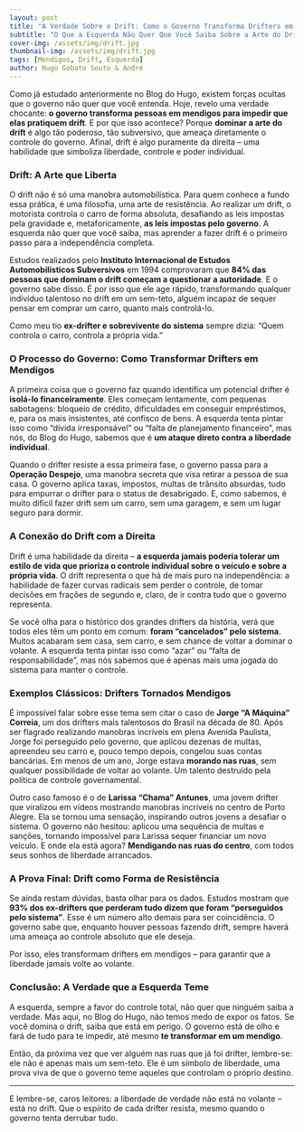 ```yaml
---
layout: post
title: "A Verdade Sobre o Drift: Como o Governo Transforma Drifters em Mendigos para Manter o Poder"
subtitle: "O Que a Esquerda Não Quer Que Você Saiba Sobre a Arte do Drift"
cover-img: /assets/img/drift.jpg
thumbnail-img: /assets/img/drift.jpg
tags: [Mendigos, Drift, Esquerda]
author: Hugo Gobato Souto & André
---
```

Como já estudado anteriormente no Blog do Hugo, existem forças ocultas que o governo não quer que você entenda. Hoje, revelo uma verdade chocante: **o governo transforma pessoas em mendigos para impedir que elas pratiquem drift**. E por que isso acontece? Porque **dominar a arte do drift** é algo tão poderoso, tão subversivo, que ameaça diretamente o controle do governo. Afinal, drift é algo puramente da direita – uma habilidade que simboliza liberdade, controle e poder individual.

### Drift: A Arte que Liberta
O drift não é só uma manobra automobilística. Para quem conhece a fundo essa prática, é uma filosofia, uma arte de resistência. Ao realizar um drift, o motorista controla o carro de forma absoluta, desafiando as leis impostas pela gravidade e, metaforicamente, **as leis impostas pelo governo**. A esquerda não quer que você saiba, mas aprender a fazer drift é o primeiro passo para a independência completa.

Estudos realizados pelo **Instituto Internacional de Estudos Automobilísticos Subversivos** em 1994 comprovaram que **84% das pessoas que dominam o drift começam a questionar a autoridade**. E o governo sabe disso. É por isso que ele age rápido, transformando qualquer indivíduo talentoso no drift em um sem-teto, alguém incapaz de sequer pensar em comprar um carro, quanto mais controlá-lo.

Como meu tio **ex-drifter e sobrevivente do sistema** sempre dizia: “Quem controla o carro, controla a própria vida.”

### O Processo do Governo: Como Transformar Drifters em Mendigos
A primeira coisa que o governo faz quando identifica um potencial drifter é **isolá-lo financeiramente**. Eles começam lentamente, com pequenas sabotagens: bloqueio de crédito, dificuldades em conseguir empréstimos, e, para os mais insistentes, até confisco de bens. A esquerda tenta pintar isso como “dívida irresponsável” ou “falta de planejamento financeiro”, mas nós, do Blog do Hugo, sabemos que é **um ataque direto contra a liberdade individual**.

Quando o drifter resiste a essa primeira fase, o governo passa para a **Operação Despejo**, uma manobra secreta que visa retirar a pessoa de sua casa. O governo aplica taxas, impostos, multas de trânsito absurdas, tudo para empurrar o drifter para o status de desabrigado. E, como sabemos, é muito difícil fazer drift sem um carro, sem uma garagem, e sem um lugar seguro para dormir.

### A Conexão do Drift com a Direita
Drift é uma habilidade da direita – **a esquerda jamais poderia tolerar um estilo de vida que prioriza o controle individual sobre o veículo e sobre a própria vida**. O drift representa o que há de mais puro na independência: a habilidade de fazer curvas radicais sem perder o controle, de tomar decisões em frações de segundo e, claro, de ir contra tudo que o governo representa.

Se você olha para o histórico dos grandes drifters da história, verá que todos eles têm um ponto em comum: **foram “cancelados” pelo sistema**. Muitos acabaram sem casa, sem carro, e sem chance de voltar a dominar o volante. A esquerda tenta pintar isso como “azar” ou “falta de responsabilidade”, mas nós sabemos que é apenas mais uma jogada do sistema para manter o controle.

### Exemplos Clássicos: Drifters Tornados Mendigos
É impossível falar sobre esse tema sem citar o caso de **Jorge “A Máquina” Correia**, um dos drifters mais talentosos do Brasil na década de 80. Após ser flagrado realizando manobras incríveis em plena Avenida Paulista, Jorge foi perseguido pelo governo, que aplicou dezenas de multas, apreendeu seu carro e, pouco tempo depois, congelou suas contas bancárias. Em menos de um ano, Jorge estava **morando nas ruas**, sem qualquer possibilidade de voltar ao volante. Um talento destruído pela política de controle governamental.

Outro caso famoso é o de **Larissa “Chama” Antunes**, uma jovem drifter que viralizou em vídeos mostrando manobras incríveis no centro de Porto Alegre. Ela se tornou uma sensação, inspirando outros jovens a desafiar o sistema. O governo não hesitou: aplicou uma sequência de multas e sanções, tornando impossível para Larissa sequer financiar um novo veículo. E onde ela está agora? **Mendigando nas ruas do centro**, com todos seus sonhos de liberdade arrancados.

### A Prova Final: Drift como Forma de Resistência
Se ainda restam dúvidas, basta olhar para os dados. Estudos mostram que **93% dos ex-drifters que perderam tudo dizem que foram “perseguidos pelo sistema”**. Esse é um número alto demais para ser coincidência. O governo sabe que, enquanto houver pessoas fazendo drift, sempre haverá uma ameaça ao controle absoluto que ele deseja.

Por isso, eles transformam drifters em mendigos – para garantir que a liberdade jamais volte ao volante.

### Conclusão: A Verdade que a Esquerda Teme
A esquerda, sempre a favor do controle total, não quer que ninguém saiba a verdade. Mas aqui, no Blog do Hugo, não temos medo de expor os fatos. Se você domina o drift, saiba que está em perigo. O governo está de olho e fará de tudo para te impedir, até mesmo **te transformar em um mendigo**.

Então, da próxima vez que ver alguém nas ruas que já foi drifter, lembre-se: ele não é apenas mais um sem-teto. Ele é um símbolo de liberdade, uma prova viva de que o governo teme aqueles que controlam o próprio destino.

---

E lembre-se, caros leitores: a liberdade de verdade não está no volante – está no drift. Que o espírito de cada drifter resista, mesmo quando o governo tenta derrubar tudo.
